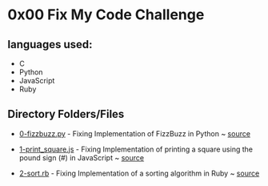 # 0x00 Fix My Code Challenge

## languages used:

* C
* Python
* JavaScript
* Ruby

## Directory Folders/Files

* [0-fizzbuzz.py](0-fizzbuzz.py) - Fixing Implementation of FizzBuzz in Python ~ [source](https://github.com/alx-tools/0x00-Fix_My_Code_Challenge/blob/master/0-fizzbuzz.py)
* [1-print_square.js](1-print_square.js) - Fixing Implementation of printing a square using the pound sign (#) in JavaScript ~ [source](https://github.com/alx-tools/0x00-Fix_My_Code_Challenge/blob/master/1-print_square.js)

* [2-sort.rb](2-sort.rb) - Fixing Implementation of a sorting algorithm in Ruby ~ [source](https://github.com/alx-tools/0x00-Fix_My_Code_Challenge/blob/master/2-sort.rb)
